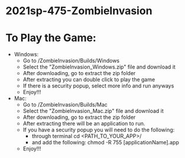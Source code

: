 # 2021sp-475-ZombieInvasion

# To Play the Game:

- Windows:
  - Go to /ZombieInvasion/Builds/Windows
  - Select the "ZombieInvasion_Windows.zip" file and download it
  - After downloading, go to extract the zip folder
  - After extracting you can double click to play the game
  - If there is a security popup, select more info and run anyways
  - Enjoy!!!
- Mac: 
  - Go to /ZombieInvasion/Builds/Mac
  - Select the "ZombieInvasion_Mac.zip" file and download it
  - After downloading, go to extract the zip folder
  - After extracting there will be an application to run.
  - If you have a security popup you will need to do the following:
    - through terminal cd <PATH_TO_YOUR_APP>/
    - and add the following: chmod -R 755 [applicationName].app
  - Enjoy!!!
